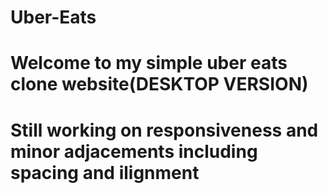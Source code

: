 # Uber-Eats
# Welcome to my simple uber eats clone website(DESKTOP VERSION)
# Still working on responsiveness and minor adjacements including spacing and ilignment
